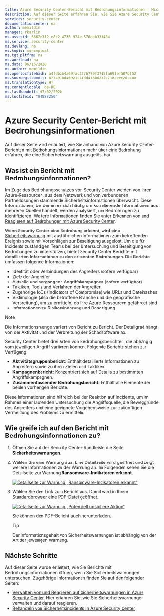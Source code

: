 ```yaml
---
title: Azure Security Center-Bericht mit Bedrohungsinformationen | Microsoft-Dokumentation
description: Auf dieser Seite erfahren Sie, wie Sie Azure Security Center-Berichte mit Bedrohungsinformationen im Rahmen einer Untersuchung nutzen, um weitere Informationen zu einer Sicherheitswarnung zu ermitteln.
services: security-center
documentationcenter: na
author: memildin
manager: rkarlin
ms.assetid: 5662e312-e8c2-4736-974e-576eeb333484
ms.service: security-center
ms.devlang: na
ms.topic: conceptual
ms.tgt_pltfrm: na
ms.workload: na
ms.date: 06/15/2020
ms.author: memildin
ms.openlocfilehash: a4fdbab4a69fac1376779f37d5fa69fef587bf52
ms.sourcegitcommit: 877491bd46921c11dd478bd25fc718ceee2dcc08
ms.translationtype: HT
ms.contentlocale: de-DE
ms.lasthandoff: 07/02/2020
ms.locfileid: "84888250"
---
```

# <a name="azure-security-center-threat-intelligence-report"></a>Azure Security Center-Bericht mit Bedrohungsinformationen

Auf dieser Seite wird erläutert, wie Sie anhand von Azure Security Center-Berichten mit Bedrohungsinformationen mehr über eine Bedrohung erfahren, die eine Sicherheitswarnung ausgelöst hat.


## <a name="what-is-a-threat-intelligence-report"></a>Was ist ein Bericht mit Bedrohungsinformationen?

Im Zuge des Bedrohungsschutzes von Security Center werden von Ihren Azure-Ressourcen, aus dem Netzwerk und von verbundenen Partnerlösungen stammende Sicherheitsinformationen überwacht. Diese Informationen, bei denen es sich häufig um korrelierende Informationen aus mehreren Quellen handelt, werden analysiert, um Bedrohungen zu identifizieren. Weitere Informationen finden Sie unter [Erkennen von und Reagieren auf Bedrohungen mit Azure Security Center](security-center-alerts-overview.md#detect-threats).

Wenn Security Center eine Bedrohung erkennt, wird eine [Sicherheitswarnung](security-center-managing-and-responding-alerts.md) mit ausführlichen Informationen zum betreffenden Ereignis sowie mit Vorschlägen zur Beseitigung ausgelöst. Um die für Incidents zuständigen Teams bei der Untersuchung und Beseitigung von Bedrohungen zu unterstützen, bietet Security Center Berichte mit detaillierten Informationen zu den erkannten Bedrohungen. Die Berichte umfassen folgende Informationen:

* Identität oder Verbindungen des Angreifers (sofern verfügbar)
* Ziele der Angreifer
* Aktuelle und vergangene Angriffskampagnen (sofern verfügbar)
* Taktiken, Tools und Verfahren der Angreifer
* Zugehörige IoCs (Indicators of Compromise) wie URLs und Dateihashes
* Viktimologie (also die betroffene Branche und die geografische Verbreitung), um zu ermitteln, ob Ihre Azure-Ressourcen gefährdet sind
* Informationen zu Risikominderung und Beseitigung

> [!NOTE]
> Die Informationsmenge variiert von Bericht zu Bericht. Der Detailgrad hängt von der Aktivität und der Verbreitung der Schadsoftware ab.

Security Center bietet drei Arten von Bedrohungsberichten, die abhängig vom jeweiligen Angriff variieren können. Folgende Berichte stehen zur Verfügung:

* **Aktivitätsgruppenbericht**: Enthält detaillierte Informationen zu Angreifern sowie zu ihren Zielen und Taktiken.
* **Kampagnenbericht:** Konzentriert sich auf Details zu bestimmten Angriffskampagnen.
* **Zusammenfassender Bedrohungsbericht:** Enthält alle Elemente der beiden vorherigen Berichte.

Diese Informationen sind hilfreich bei der Reaktion auf Incidents, um im Rahmen einer laufenden Untersuchung die Angriffsquelle, die Beweggründe des Angreifers und eine geeignete Vorgehensweise zur zukünftigen Vermeidung des Problems zu ermitteln.



## <a name="how-to-access-the-threat-intelligence-report"></a>Wie greife ich auf den Bericht mit Bedrohungsinformationen zu?

1. Öffnen Sie auf der Security Center-Randleiste die Seite **Sicherheitswarnungen**.
1. Wählen Sie eine Warnung aus. 
    Eine Detailseite wird geöffnet und zeigt weitere Informationen zu der Warnung an. Im Folgenden sehen Sie die Detailseite zur Warnung **Ransomware-Indikatoren erkannt**.

    [![Detailseite zur Warnung „Ransomware-Indikatoren erkannt“](media/security-center-threat-report/ransomware-indicators-detected-link-to-threat-intel-report.png)](media/security-center-threat-report/ransomware-indicators-detected-link-to-threat-intel-report.png#lightbox)

1. Wählen Sie den Link zum Bericht aus. Damit wird in Ihrem Standardbrowser eine PDF-Datei geöffnet.

    [![Detailseite zur Warnung „Potenziell unsichere Aktion“](media/security-center-threat-report/threat-intelligence-report.png)](media/security-center-threat-report/threat-intelligence-report.png#lightbox)

    Sie können den PDF-Bericht auch herunterladen. 

    >[!TIP]
    > Der Informationsgehalt von Sicherheitswarnungen ist abhängig von der Art der jeweiligen Warnung.



## <a name="next-steps"></a>Nächste Schritte

Auf dieser Seite wurde erläutert, wie Sie Berichte mit Bedrohungsinformationen öffnen, wenn Sie Sicherheitswarnungen untersuchen. Zugehörige Informationen finden Sie auf den folgenden Seiten:

* [Verwalten von und Reagieren auf Sicherheitswarnungen in Azure Security Center](security-center-managing-and-responding-alerts.md). Hier erfahren Sie, wie Sie Sicherheitswarnungen verwalten und darauf reagieren.
* [Behandeln von Sicherheitsincidents in Azure Security Center](security-center-incident.md)